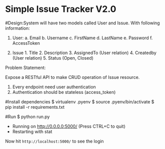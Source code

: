 # Simple Issue Tracker V2.0

#Design:System will have two models called User and Issue. With following information:

1. User:
        a. Email
        b. Username
        c. FirstName
        d. LastName
        e. Password
        f. AccessToken

2. Issue
        1. Title
        2. Description
        3. AssignedTo (User relation)
        4. Createdby (User relation)
        5. Status (Open, Closed)

Problem Statement:

Expose a RESTful API to make CRUD operation of Issue resource.
1. Every endpoint need user authentication
2. Authentication should be stateless (access_token)

#Install dependencies
$ virtualenv .pyenv
$ source .pyenv/bin/activate
$ pip install -r requirements.txt

#Run
$ python run.py
* Running on http://0.0.0.0:5000/ (Press CTRL+C to quit)
* Restarting with stat

Now hit `http://localhost:5000/` to see the login

